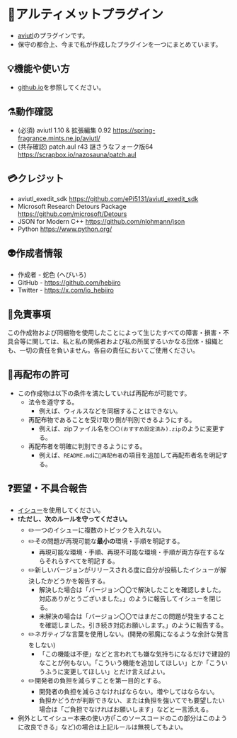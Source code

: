 ﻿# 🎉アルティメットプラグイン

* [aviutl](https://spring-fragrance.mints.ne.jp/aviutl/)のプラグインです。
* 保守の都合上、今まで私が作成したプラグインを一つにまとめています。

## 💡機能や使い方

* [github.io](https://hebiiro.github.io/anti.aviutl.ultimate.plugin/)を参照してください。

## ⚗️動作確認

* (必須) aviutl 1.10 & 拡張編集 0.92 https://spring-fragrance.mints.ne.jp/aviutl/
* (共存確認) patch.aul r43 謎さうなフォーク版64 https://scrapbox.io/nazosauna/patch.aul

## 💳クレジット

* aviutl_exedit_sdk https://github.com/ePi5131/aviutl_exedit_sdk
* Microsoft Research Detours Package https://github.com/microsoft/Detours
* JSON for Modern C++ https://github.com/nlohmann/json
* Python https://www.python.org/

## 👽️作成者情報

* 作成者 - 蛇色 (へびいろ)
* GitHub - https://github.com/hebiiro
* Twitter - https://x.com/io_hebiiro

## 🚨免責事項

この作成物および同梱物を使用したことによって生じたすべての障害・損害・不具合等に関しては、私と私の関係者および私の所属するいかなる団体・組織とも、一切の責任を負いません。各自の責任においてご使用ください。

## 🚚再配布の許可

* この作成物は以下の条件を満たしていれば再配布が可能です。
	* 法令を遵守する。
		* 例えば、ウィルスなどを同梱することはできない。
	* 再配布物であることを受け取り側が判別できるようにする。
		* 例えば、zipファイル名を`〇〇(おすすめ設定済み).zip`のように変更する。
	* 再配布者を明確に判別できるようにする。
		* 例えば、`README.md`に`🚚再配布者`の項目を追加して再配布者名を明記する。

## ❓要望・不具合報告

* [イシュー](https://github.com/hebiiro/anti.aviutl.ultimate.plugin/issues)を使用してください。
* ❗**ただし、次のルールを守ってください。**
	* ✏️一つのイシューに複数のトピックを入れない。
	* ✏️その問題が再現可能な**最小の**環境・手順を明記する。
		*  再現可能な環境・手順、再現不可能な環境・手順が両方存在するならそれらすべてを明記する。
	* ✏️新しいバージョンがリリースされる度に自分が投稿したイシューが解決したかどうかを報告する。
		*  解決した場合は「バージョン〇〇で解決したことを確認しました。対応ありがとうございました。」のように報告してイシューを閉じる。
		*  未解決の場合は「バージョン〇〇ではまだこの問題が発生することを確認しました。引き続き対応お願いします。」のように報告する。
	* ✏️ネガティブな言葉を使用しない。(開発の邪魔になるような余計な発言をしない)
		* 「この機能は不便」などと言われても嫌な気持ちになるだけで建設的なことが何もない。「こういう機能を追加してほしい」とか「こういうふうに変更してほしい」とだけ言えばよい。
	* ✏️開発者の負担を減らすことを第一目的とする。
		* 開発者の負担を減らさなければならない。増やしてはならない。
		* 負担かどうかが判断できない、または負担を強いてでも要望したい場合は「ご負担でなければお願いします」などと一言添える。
* 例外としてイシュー本来の使い方(「このソースコードのこの部分はこのように改良できる」など)の場合は上記ルールは無視してもよい。
